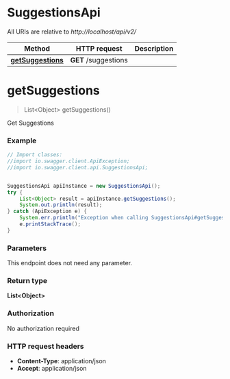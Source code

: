 # SuggestionsApi

All URIs are relative to *http://localhost/api/v2/*

Method | HTTP request | Description
------------- | ------------- | -------------
[**getSuggestions**](SuggestionsApi.md#getSuggestions) | **GET** /suggestions | 


<a name="getSuggestions"></a>
# **getSuggestions**
> List&lt;Object&gt; getSuggestions()



Get Suggestions

### Example
```java
// Import classes:
//import io.swagger.client.ApiException;
//import io.swagger.client.api.SuggestionsApi;


SuggestionsApi apiInstance = new SuggestionsApi();
try {
    List<Object> result = apiInstance.getSuggestions();
    System.out.println(result);
} catch (ApiException e) {
    System.err.println("Exception when calling SuggestionsApi#getSuggestions");
    e.printStackTrace();
}
```

### Parameters
This endpoint does not need any parameter.

### Return type

**List&lt;Object&gt;**

### Authorization

No authorization required

### HTTP request headers

 - **Content-Type**: application/json
 - **Accept**: application/json

